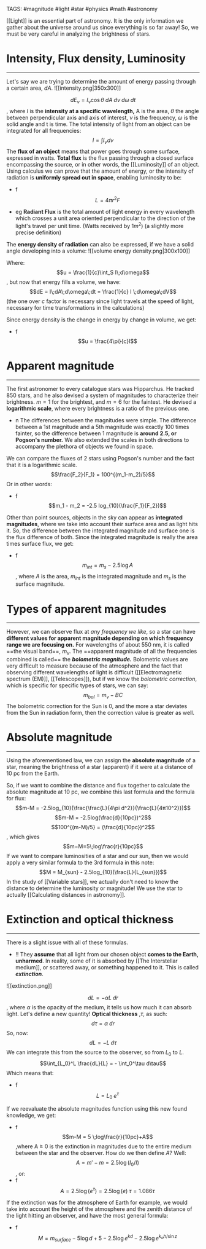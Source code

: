TAGS: #magnitude #light #star #physics #math #astronomy 

[[Light]] is an essential part of astronomy. It is the only information we gather about the universe around us since everything is so far away! So, we must be very careful in analyzing the brightness of stars. 

# Intensity, Flux density, Luminosity
---
Let's say we are trying to determine the amount of energy passing through a certain area, $dA$. 
![[intensity.png|350x300]]

$$dE_\nu = I_\nu\cos\theta \;dA\;d\nu \; d\omega \;dt$$, where $I$ is the **intensity at a specific wavelength,** A is the area, $\theta$ the angle between perpendicular axis and axis of interest, $\nu$ is the frequency, $\omega$ is the solid angle and t is time. 
The total intensity of light from an object can be integrated for all frequencies:$$I = \int I_\nu d\nu$$
The **flux of an object** means that power goes through some surface, expressed in watts. **Total flux** is the flux passing through a closed surface encompassing the source, or in other words, the [[Luminosity]] of an object. Using calculus we can prove that the amount of energy, or the intensity of radiation is **uniformly spread out in space**, enabling luminosity to be:
- f $$L = 4\pi r^2 F$$

- eg **Radiant Flux** is the total amount of light energy in every wavelength which crosses a unit area oriented perpendicular to the direction of the light's travel per unit time. (Watts received by $1m^2$) (a slightly more precise definition)

The **energy density of radiation** can also be expressed, if we have a solid angle developing into a volume:
![[volume energy density.png|300x100]]

Where:$$u = \frac{1}{c}\int_S I\;d\omega$$, but now that energy fills a volume, we have:$$dE = I\;dA\;d\omega\;dt = \frac{1}{c} I \;d\omega\;dV$$ (the one over $c$ factor is necessary since light travels at the speed of light, necessary for time transformations in the calculations)

Since energy density is the change in energy by change in volume, we get:
- f $$u = \frac{4\pi}{c}I$$

# Apparent magnitude
-----
The first astronomer to every catalogue stars was Hipparchus. He tracked 850 stars, and he also devised a system of magnitudes to characterize their brightness. $m=1$ for the brightest, and $m=6$ for the faintest. He devised a **logarithmic scale**, where every brightness is a ratio of the previous one.
- n The differences between the magnitudes were simple. The difference between a 1st magnitude and a 5th magnitude was exactly 100 times fainter, so the difference between 1 magnitude is **around 2.5, or Pogson's number.** We also extended the scales in both directions to accompany the plethora of objects we found in space.

We can compare the fluxes of 2 stars using Pogson's number and the fact that it is a logarithmic scale.
$$\frac{F_2}{F_1} = 100^{(m_1-m_2)/5}$$
Or in other words:
- f $$m_1 - m_2 = -2.5 log_{10}(\frac{F_1}{F_2})$$

Other than point sources, objects in the sky can appear as **integrated magnitudes**, where we take into account their surface area and as light hits it. So, the difference between the integrated magnitude and surface one is the flux difference of both. Since the integrated magnitude is really the area times surface flux, we get:
- f $$m_{int} = m_s - 2.5\log A$$, where $A$ is the area, $m_{int}$ is the integrated magnitude and $m_s$ is the surface magnitude.

# Types of apparent magnitudes
---
However, we can observe flux at *any frequency we like*, so a star can have **different values for apparent magnitude depending on which frequency range we are focusing on.** For wavelengths of about 550 nm, it is called ==the visual band==, $m_v$. The ==apparent magnitude of all the frequencies combined is called== the ***bolometric magnitude.*** Bolometric values are very difficult to measure because of the atmosphere and the fact that observing different wavelengths of light is difficult ([[Electromagnetic spectrum (EM)]], [[Telescopes]]), but if we know the *bolometric correction*, which is specific for specific types of stars, we can say:$$m_{bol} = m_v - BC$$
The bolometric correction for the Sun is 0, and the more a star deviates from the Sun in radiation form, then the correction value is greater as well. 
# Absolute magnitude
-------
Using the aforementioned law, we can assign the **absolute magnitude** of a star, meaning the brightness of a star (apparent) if it were at a distance of 10 pc from the Earth.

So, if we want to combine the distance and flux together to calculate the absolute magnitude at 10 pc, we combine this last formula and the formula for flux:
$$m-M = -2.5log_{10}(\frac{\frac{L}{4\pi d^2}}{\frac{L}{4π10^2}})$$
$$m-M = -2.5log(\frac{d}{10pc})^2$$
$$100^{(m-M)/5} = (\frac{d}{10pc})^2$$, which gives $$m−M=5\;log\frac{r}{10pc}$$
If we want to compare luminosities of a star and our sun, then we would apply a very similar formula to the 3rd formula in this note:
 $$M = M_{sun} - 2.5log_{10}(\frac{L}{L_{sun}})$$
 In the study of [[Variable stars]], we actually don't need to know the distance to determine the luminosity or magnitude! We use the star to actually [[Calculating distances in astronomy]].

# Extinction and optical thickness
---
There is a slight issue with all of these formulas. 
- !! They **assume** that all light from our chosen object **comes to the Earth, unharmed**. In reality, some of it is absorbed by [[The Interstellar medium]], or scattered away, or something happened to it. This is called ***extinction***.

![[extinction.png]]

$$dL = -\alpha L\;dr$$, where $\alpha$ is the opacity of the medium, it tells us how much it can absorb light. Let's define a new quantity! **Optical thickness** ,$\tau$, as such:$$d\tau = \alpha \;dr$$ So, now:$$dL = -L \;d\tau$$ We can integrate this from the source to the observer, so from $L_0$ to $L$. $$\int_{L_0}^L \frac{dL}{L} = - \int_0^\tau d\tau$$
Which means that:
- f $$L = L_0 \;e^\tau$$

If we reevaluate the absolute magnitudes function using this new found knowledge, we get:
- f $$m-M = 5 \;log\frac{r}{10pc}+A$$
,where A ≥ 0 is the extinction in magnitudes due to the entire medium between the star and the observer. How do we then define $A$? Well:$$A = m' - m = 2.5 \log (I_0/I)$$, or:
- f $$A = 2.5 \log (e^\tau) = 2.5\log(e)\;\tau = 1.086\tau$$

If the extinction was for the atmosphere of Earth for example, we would take into account the height of the atmosphere and the zenith distance of the light hitting an observer, and have the most general formula:
- f $$M = m_{surface} - 5\log d + 5 - 2.5\log e^{kd} - 2.5\log e^{k_a h/\sin z}$$

